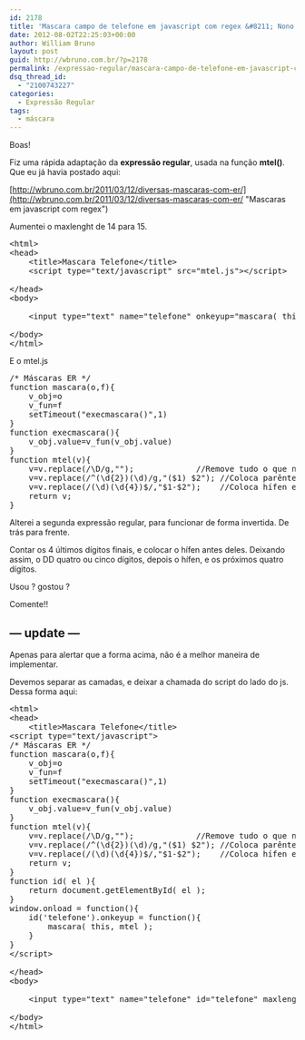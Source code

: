 ```yaml
---
id: 2178
title: 'Mascara campo de telefone em javascript com regex &#8211; Nono dígito &#8211; Telefones São Paulo'
date: 2012-08-02T22:25:03+00:00
author: William Bruno
layout: post
guid: http://wbruno.com.br/?p=2178
permalink: /expressao-regular/mascara-campo-de-telefone-em-javascript-com-regex-nono-digito-telefones-sao-paulo/
dsq_thread_id:
  - "2100743227"
categories:
  - Expressão Regular
tags:
  - máscara
---
```

Boas!

Fiz uma rápida adaptação da **expressão regular**, usada na função **mtel()**. Que eu já havia postado aqui:
  
[http://wbruno.com.br/2011/03/12/diversas-mascaras-com-er/](http://wbruno.com.br/2011/03/12/diversas-mascaras-com-er/ "Mascaras em javascript com regex")

Aumentei o maxlenght de 14 para 15.

<pre name="code" class="html">&lt;html>
&lt;head>
    &lt;title>Mascara Telefone&lt;/title>
    &lt;script type="text/javascript" src="mtel.js">&lt;/script>

&lt;/head>
&lt;body>

    &lt;input type="text" name="telefone" onkeyup="mascara( this, mtel );" maxlength="15" />

&lt;/body>
&lt;/html>
</pre>

E o mtel.js

<pre name="code" class="javascript">/* Máscaras ER */
function mascara(o,f){
    v_obj=o
    v_fun=f
    setTimeout("execmascara()",1)
}
function execmascara(){
    v_obj.value=v_fun(v_obj.value)
}
function mtel(v){
    v=v.replace(/\D/g,"");             //Remove tudo o que não é dígito
    v=v.replace(/^(\d{2})(\d)/g,"($1) $2"); //Coloca parênteses em volta dos dois primeiros dígitos
    v=v.replace(/(\d)(\d{4})$/,"$1-$2");    //Coloca hífen entre o quarto e o quinto dígitos
    return v;
}
</pre>

Alterei a segunda expressão regular, para funcionar de forma invertida. De trás para frente.
  
Contar os 4 últimos dígitos finais, e colocar o hífen antes deles. Deixando assim, o DD quatro ou cinco dígitos, depois o hífen, e os próximos quatro dígitos.

Usou ? gostou ?
  
Comente!! 

## &#8212; update &#8212;

Apenas para alertar que a forma acima, não é a melhor maneira de implementar.
  
Devemos separar as camadas, e deixar a chamada do script do lado do js. Dessa forma aqui:

<pre name="code" class="javascript">&lt;html>
&lt;head>
    &lt;title>Mascara Telefone&lt;/title>
&lt;script type="text/javascript">
/* Máscaras ER */
function mascara(o,f){
    v_obj=o
    v_fun=f
    setTimeout("execmascara()",1)
}
function execmascara(){
    v_obj.value=v_fun(v_obj.value)
}
function mtel(v){
    v=v.replace(/\D/g,"");             //Remove tudo o que não é dígito
    v=v.replace(/^(\d{2})(\d)/g,"($1) $2"); //Coloca parênteses em volta dos dois primeiros dígitos
    v=v.replace(/(\d)(\d{4})$/,"$1-$2");    //Coloca hífen entre o quarto e o quinto dígitos
    return v;
}
function id( el ){
	return document.getElementById( el );
}
window.onload = function(){
	id('telefone').onkeyup = function(){
		mascara( this, mtel );
	}
}
&lt;/script>

&lt;/head>
&lt;body>

    &lt;input type="text" name="telefone" id="telefone" maxlength="15" />

&lt;/body>
&lt;/html>
</pre>